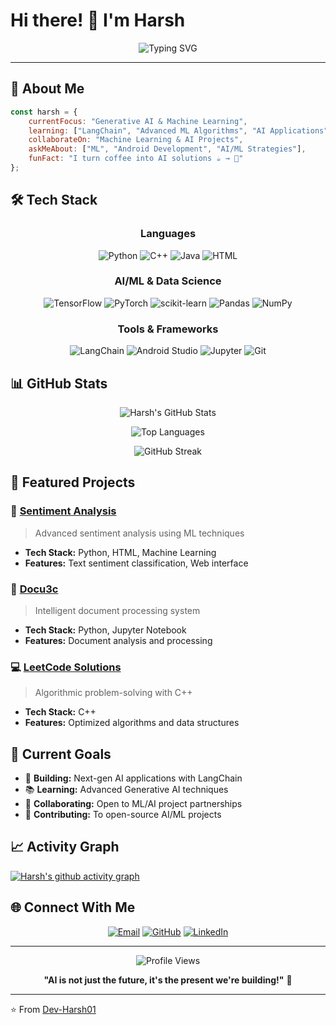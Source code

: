 # Hi there! 👋 I'm Harsh

<div align="center">
  
  ![Typing SVG](https://readme-typing-svg.herokuapp.com?font=Fira+Code&pause=1000&color=00D9FF&center=true&vCenter=true&width=435&lines=AI+%26+ML+Enthusiast+%F0%9F%A4%96;Android+Developer+%F0%9F%93%B1;LangChain+Explorer+%F0%9F%94%97;Always+Learning+%F0%9F%9A%80)
  
</div>

---

## 🚀 About Me

```javascript
const harsh = {
    currentFocus: "Generative AI & Machine Learning",
    learning: ["LangChain", "Advanced ML Algorithms", "AI Applications"],
    collaborateOn: "Machine Learning & AI Projects",
    askMeAbout: ["ML", "Android Development", "AI/ML Strategies"],
    funFact: "I turn coffee into AI solutions ☕ → 🤖"
};
```

## 🛠️ Tech Stack

<div align="center">

### Languages
![Python](https://img.shields.io/badge/Python-3776AB?style=for-the-badge&logo=python&logoColor=white)
![C++](https://img.shields.io/badge/C++-00599C?style=for-the-badge&logo=cplusplus&logoColor=white)
![Java](https://img.shields.io/badge/Java-ED8B00?style=for-the-badge&logo=openjdk&logoColor=white)
![HTML](https://img.shields.io/badge/HTML5-E34F26?style=for-the-badge&logo=html5&logoColor=white)

### AI/ML & Data Science
![TensorFlow](https://img.shields.io/badge/TensorFlow-FF6F00?style=for-the-badge&logo=tensorflow&logoColor=white)
![PyTorch](https://img.shields.io/badge/PyTorch-EE4C2C?style=for-the-badge&logo=pytorch&logoColor=white)
![scikit-learn](https://img.shields.io/badge/scikit--learn-F7931E?style=for-the-badge&logo=scikit-learn&logoColor=white)
![Pandas](https://img.shields.io/badge/pandas-150458?style=for-the-badge&logo=pandas&logoColor=white)
![NumPy](https://img.shields.io/badge/numpy-013243?style=for-the-badge&logo=numpy&logoColor=white)

### Tools & Frameworks
![LangChain](https://img.shields.io/badge/🦜🔗_LangChain-121212?style=for-the-badge)
![Android Studio](https://img.shields.io/badge/Android_Studio-3DDC84?style=for-the-badge&logo=android-studio&logoColor=white)
![Jupyter](https://img.shields.io/badge/Jupyter-F37626?style=for-the-badge&logo=jupyter&logoColor=white)
![Git](https://img.shields.io/badge/Git-F05032?style=for-the-badge&logo=git&logoColor=white)

</div>

## 📊 GitHub Stats

<div align="center">
  
  ![Harsh's GitHub Stats](https://github-readme-stats.vercel.app/api?username=Dev-Harsh01&show_icons=true&theme=radical&hide_border=true&count_private=true)
  
  ![Top Languages](https://github-readme-stats.vercel.app/api/top-langs/?username=Dev-Harsh01&layout=compact&theme=radical&hide_border=true)
  
  ![GitHub Streak](https://github-readme-streak-stats.herokuapp.com/?user=Dev-Harsh01&theme=radical&hide_border=true)

</div>

## 🎯 Featured Projects

### 🧠 [Sentiment Analysis](https://github.com/Dev-Harsh01/Sentimental-Analysis)
> Advanced sentiment analysis using ML techniques
- **Tech Stack:** Python, HTML, Machine Learning
- **Features:** Text sentiment classification, Web interface

### 📄 [Docu3c](https://github.com/Dev-Harsh01/Docu3c)
> Intelligent document processing system
- **Tech Stack:** Python, Jupyter Notebook
- **Features:** Document analysis and processing

### 💻 [LeetCode Solutions](https://github.com/Dev-Harsh01/LeetCode)
> Algorithmic problem-solving with C++
- **Tech Stack:** C++
- **Features:** Optimized algorithms and data structures

## 🎯 Current Goals

- 🤖 **Building:** Next-gen AI applications with LangChain
- 📚 **Learning:** Advanced Generative AI techniques
- 🤝 **Collaborating:** Open to ML/AI project partnerships
- 🌟 **Contributing:** To open-source AI/ML projects

## 📈 Activity Graph

[![Harsh's github activity graph](https://github-readme-activity-graph.vercel.app/graph?username=Dev-Harsh01&theme=react-dark&hide_border=true)](https://github.com/Dev-Harsh01)

## 🌐 Connect With Me

<div align="center">
  
  [![Email](https://img.shields.io/badge/Email-D14836?style=for-the-badge&logo=gmail&logoColor=white)](mailto:hg11943622@gmail.com)
  [![GitHub](https://img.shields.io/badge/GitHub-100000?style=for-the-badge&logo=github&logoColor=white)](https://github.com/Dev-Harsh01)
  [![LinkedIn](https://img.shields.io/badge/LinkedIn-0077B5?style=for-the-badge&logo=linkedin&logoColor=white)](https://linkedin.com/in/your-profile)
  
</div>

---

<div align="center">
  
  ![Profile Views](https://komarev.com/ghpvc/?username=Dev-Harsh01&color=blueviolet&style=for-the-badge)
  
  **"AI is not just the future, it's the present we're building!"** 🚀
  
</div>

---

⭐️ From [Dev-Harsh01](https://github.com/Dev-Harsh01)
